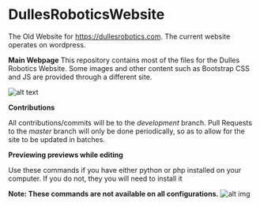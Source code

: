 # DullesRoboticsWebsite
The Old Website for https://dullesrobotics.com. The current website operates on wordpress.


**Main Webpage**
This repository contains most of the files for the Dulles Robotics Website. Some images and other content such as Bootstrap CSS and JS are provided through a different site.

![alt text](https://i.hyperdrive.ml/firefox_10-15_2019_23-13-43-664.png)

**Contributions**

All contributions/commits will be to the *development* branch. Pull Requests to the *master* branch will only be done periodically, so as to allow for the site to be updated in batches.

**Previewing previews while editing**

Use these commands if you have either python or php installed on your computer. If you do not, they you will need to install it 

 **Note: These commands are not available on all configurations.**
![alt img](https://aspencdn.me/imgload/s-http.png)
